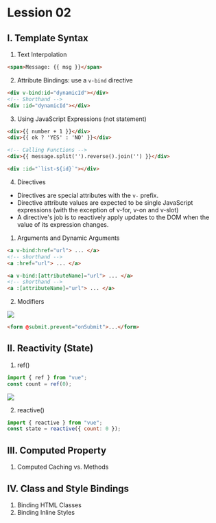 # Lession 02

## I. Template Syntax

1. Text Interpolation

```html
<span>Message: {{ msg }}</span>
```

2. Attribute Bindings: use a `v-bind` directive

```html
<div v-bind:id="dynamicId"></div>
<!-- Shorthand -->
<div :id="dynamicId"></div>
```

3. Using JavaScript Expressions (not statement)

```html
<div>{{ number + 1 }}</div>
<div>{{ ok ? 'YES' : 'NO' }}</div>

<!-- Calling Functions -->
<div>{{ message.split('').reverse().join('') }}</div>

<div :id="`list-${id}`"></div>
```

4. Directives

- Directives are special attributes with the `v-` prefix.
- Directive attribute values are expected to be single JavaScript expressions (with the exception of v-for, v-on and v-slot)
- A directive's job is to reactively apply updates to the DOM when the value of its expression changes.

1. Arguments and Dynamic Arguments

```html
<a v-bind:href="url"> ... </a>
<!-- shorthand -->
<a :href="url"> ... </a>

<a v-bind:[attributeName]="url"> ... </a>
<!-- shorthand -->
<a :[attributeName]="url"> ... </a>
```

2. Modifiers

![](https://vuejs.org/assets/directive.7WSr6AKH.png)

```html
<form @submit.prevent="onSubmit">...</form>
```

## II. Reactivity (State)

1. ref()

```js
import { ref } from "vue";
const count = ref(0);
```

![](https://dmitripavlutin.com/5b662e804f0dada82fd6a9b2ff799139/ref-2.svg)

2. reactive()

```js
import { reactive } from "vue";
const state = reactive({ count: 0 });
```

## III. Computed Property

1. Computed Caching vs. Methods

## IV. Class and Style Bindings

1. Binding HTML Classes
2. Binding Inline Styles
